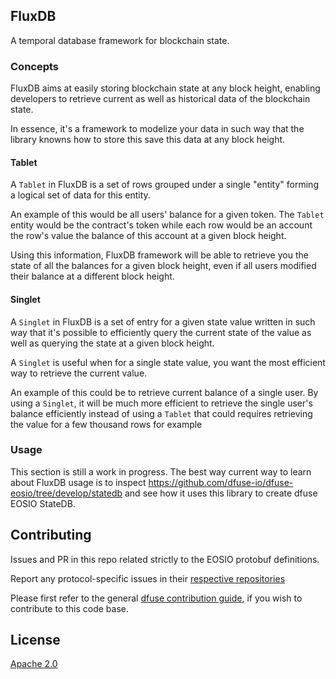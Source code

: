 ## FluxDB

A temporal database framework for blockchain state.

### Concepts

FluxDB aims at easily storing blockchain state at any block height, enabling
developers to retrieve current as well as historical data of the blockchain state.

In essence, it's a framework to modelize your data in such way that the library
knowns how to store this save this data at any block height.

#### Tablet

A `Tablet` in FluxDB is a set of rows grouped under a single "entity" forming a
logical set of data for this entity.

An example of this would be all users' balance for a given token. The `Tablet`
entity would be the contract's token while each row would be an account the row's
value the balance of this account at a given block height.

Using this information, FluxDB framework will be able to retrieve you the state
of all the balances for a given block height, even if all users modified their
balance at a different block height.

#### Singlet

A `Singlet` in FluxDB is a set of entry for a given state value written in such
way that it's possible to efficiently query the current state of the value as well
as querying the state at a given block height.

A `Singlet` is useful when for a single state value, you want the most efficient
way to retrieve the current value.

An example of this could be to retrieve current balance of a single user. By using
a `Singlet`, it will be much more efficient to retrieve the single user's balance
efficiently instead of using a `Tablet` that could requires retrieving the value for
a few thousand rows for example

### Usage

This section is still a work in progress. The best way current way to learn about
FluxDB usage is to inspect https://github.com/dfuse-io/dfuse-eosio/tree/develop/statedb
and see how it uses this library to create dfuse EOSIO StateDB.

## Contributing

Issues and PR in this repo related strictly to the EOSIO protobuf definitions.

Report any protocol-specific issues in their
[respective repositories](https://github.com/dfuse-io/dfuse#protocols)

Please first refer to the general
[dfuse contribution guide](https://github.com/dfuse-io/dfuse/blob/master/CONTRIBUTING.md),
if you wish to contribute to this code base.

## License

[Apache 2.0](LICENSE)